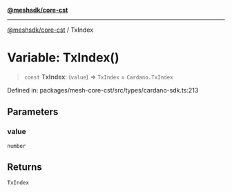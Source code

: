 [**@meshsdk/core-cst**](../README.md)

***

[@meshsdk/core-cst](../globals.md) / TxIndex

# Variable: TxIndex()

> `const` **TxIndex**: (`value`) => `TxIndex` = `Cardano.TxIndex`

Defined in: packages/mesh-core-cst/src/types/cardano-sdk.ts:213

## Parameters

### value

`number`

## Returns

`TxIndex`
